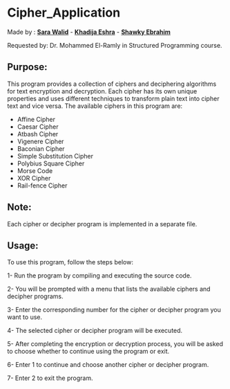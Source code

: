 # Cipher_Application

Made by : [**Sara Walid**](https://github.com/sarawalid99) - [**Khadija Eshra**](https://github.com/KhadijaEshra) - [**Shawky Ebrahim**](https://github.com/shawkyebrahim2514)

Requested by:  Dr. Mohammed El-Ramly in Structured Programming course.

Purpose: 
----------------------
This program provides a collection of ciphers and deciphering algorithms for text encryption and decryption. Each cipher has its own unique properties and uses different techniques to transform plain text into cipher text and vice versa. The available ciphers in this program are:

- Affine Cipher
- Caesar Cipher
- Atbash Cipher
- Vigenere Cipher
- Baconian Cipher
- Simple Substitution Cipher
- Polybius Square Cipher
- Morse Code
- XOR Cipher
- Rail-fence Cipher

Note:
------------------------
Each cipher or decipher program is implemented in a separate file.

Usage:
------------------------
To use this program, follow the steps below:

1- Run the program by compiling and executing the source code.

2- You will be prompted with a menu that lists the available ciphers and decipher programs.

3- Enter the corresponding number for the cipher or decipher program you want to use.

4- The selected cipher or decipher program will be executed.

5- After completing the encryption or decryption process, you will be asked to choose whether to continue using the program or exit.

6- Enter 1 to continue and choose another cipher or decipher program.

7- Enter 2 to exit the program.
